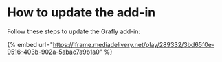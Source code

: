 # How to update the add-in

Follow these steps to update the Grafly add-in:

{% embed url="https://iframe.mediadelivery.net/play/289332/3bd65f0e-9516-403b-902a-5abac7a9b1a0" %}

